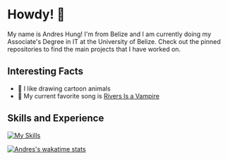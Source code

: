 # Howdy! 🦘

My name is Andres Hung! I'm from Belize and I am currently doing my Associate's Degree in IT at the University of Belize. Check out the pinned repositories to find the main projects that I have worked on.

## Interesting Facts
- 🦊 I like drawing cartoon animals
- 🎵 My current favorite song is [Rivers Is a Vampire](https://youtu.be/g-vpodj0Tqk)

## Skills and Experience

[![My Skills](https://skillicons.dev/icons?i=git,cpp,html,css,js,react,nextjs,tailwind)](https://skillicons.dev)

[![Andres's wakatime stats](https://github-readme-stats.vercel.app/api/wakatime?username=andreshungbz&layout=compact&langs_count=8&theme=radical)](https://wakatime.com/@andreshungbz)
